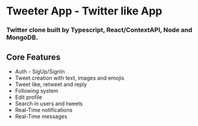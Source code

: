 # Tweeter App - Twitter like App

### Twitter clone built by Typescript, React/ContextAPI, Node and MongoDB.

## Core Features

<ul>
  <li>Auth - SigUp/SignIn</li>
  <li>Tweet creation with text, images and emojis</li>
  <li>Tweet like, retweet and reply</li>
  <li>Following system</li>
  <li>Edit profile</li>
  <li>Search in users and tweets</li>
  <li>Real-Time notifications</li>
  <li>Real-Time messages</li>
</ul>
